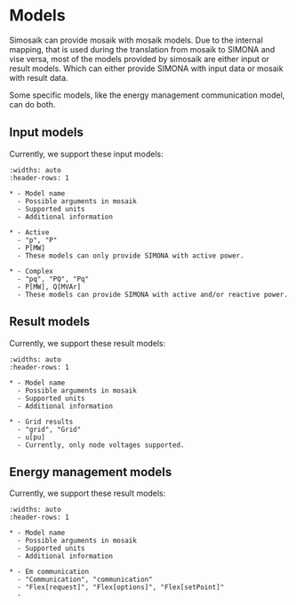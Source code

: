 # Models

Simosaik can provide mosaik with mosaik models. Due to the internal mapping, that is used during the translation from mosaik
to SIMONA and vise versa, most of the models provided by simosaik are either input or result models. Which can either 
provide SIMONA with input data or mosaik with result data.

Some specific models, like the energy management communication model, can do both.

## Input models

Currently, we support these input models:

```{list-table}
:widths: auto
:header-rows: 1

* - Model name
  - Possible arguments in mosaik
  - Supported units
  - Additional information

* - Active
  - "p", "P"
  - P[MW]
  - These models can only provide SIMONA with active power.

* - Complex
  - "pq", "PQ", "Pq"
  - P[MW], Q[MVAr]
  - These models can provide SIMONA with active and/or reactive power.
```

## Result models

Currently, we support these result models:

```{list-table}
:widths: auto
:header-rows: 1

* - Model name
  - Possible arguments in mosaik
  - Supported units
  - Additional information

* - Grid results
  - "grid", "Grid"
  - u[pu]
  - Currently, only node voltages supported.
```

## Energy management models

Currently, we support these result models:

```{list-table}
:widths: auto
:header-rows: 1

* - Model name
  - Possible arguments in mosaik
  - Supported units
  - Additional information

* - Em communication
  - "Communication", "communication"
  - "Flex[request]", "Flex[options]", "Flex[setPoint]"
  - 

```
